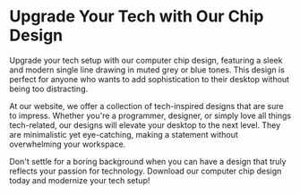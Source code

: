 <!--font:Montserrat-->

# Upgrade Your Tech with Our Chip Design

Upgrade your tech setup with our computer chip design, featuring a sleek and modern single line drawing in muted grey or blue tones. This design is perfect for anyone who wants to add sophistication to their desktop without being too distracting.

At our website, we offer a collection of tech-inspired designs that are sure to impress. Whether you're a programmer, designer, or simply love all things tech-related, our designs will elevate your desktop to the next level. They are minimalistic yet eye-catching, making a statement without overwhelming your workspace.

Don't settle for a boring background when you can have a design that truly reflects your passion for technology. Download our computer chip design today and modernize your tech setup!

<!--

Write me markdown content of website with wallpaper:

"A wallpaper with a single line drawing of a computer chip, in a muted color palette such as grey or blue."

The header of the page should not be copy of the text but rather a real content of the website which is using this wallpaper.


---


# Tech-inspired Wallpaper

Welcome to our tech-inspired wallpaper collection! Our latest addition is a sleek and modern wallpaper featuring a single line drawing of a computer chip. The muted color palette of grey or blue makes it a perfect choice for any tech enthusiast looking to add some subtle yet stylish flair to their desktop background.

Whether you're a programmer, designer, or simply love all things tech-related, this wallpaper is sure to impress. It's both minimalistic and eye-catching, making it a great choice for anyone who wants to showcase their love for technology in a sophisticated way.

So why wait? Download our computer chip wallpaper today and give your desktop a much-needed upgrade!


---


Heading should not include word "wallpaper". The website should not be about the wallpaper itself, wallpaper is just a related background, rewrite whole content.


---


# Elevate Your Tech Game with Our Latest Design

Introducing our latest design, a sleek and modern background featuring a single line drawing of a computer chip in a muted color palette of grey or blue. This design is perfect for anyone looking to add a touch of sophistication to their tech setup.

Whether you're a programmer, designer, or simply love all things tech-related, this design will elevate your desktop to the next level. Its minimalistic yet eye-catching style will make a statement without being too distracting.

At our website, we offer a collection of tech-inspired designs that are sure to impress. Our designs are perfect for anyone who wants to showcase their love for technology in a sophisticated way. So why settle for a boring background when you can have a design that truly reflects your passion?

Download our computer chip design today and take your tech game to the next level!


---


Heading is too long, rewrite whole content.


---


# Elevate Your Tech Setup with a Modern Design

Upgrade your tech setup with our latest design featuring a single line drawing of a computer chip in a muted color palette of grey or blue. This modern and sleek background is perfect for anyone who wants to add a touch of sophistication to their desktop.

Our website offers a collection of tech-inspired designs that are sure to impress. Whether you're a programmer, designer, or simply love all things tech-related, our designs will elevate your desktop to the next level. They are minimalistic yet eye-catching, making a statement without being too distracting.

Don't settle for a boring background when you can have a design that truly reflects your passion for technology. Download our computer chip design today and take your tech game to the next level!


---


Heading is too long, rewrite whole content.


---


# Modernize Your Tech Setup with Our Computer Chip Design

Upgrade your tech setup with our computer chip design, featuring a sleek and modern single line drawing in muted grey or blue tones. This design is perfect for anyone who wants to add sophistication to their desktop without being too distracting.

At our website, we offer a collection of tech-inspired designs that are sure to impress. Whether you're a programmer, designer, or simply love all things tech-related, our designs will elevate your desktop to the next level. They are minimalistic yet eye-catching, making a statement without overwhelming your workspace.

Don't settle for a boring background when you can have a design that truly reflects your passion for technology. Download our computer chip design today and modernize your tech setup!


---


Write me a Google font which is best fitting for the website.

Pick from the list:
- Raleway
- Poppins
- IBM Plex Sans
- Great Vibes
- Montserrat
- Futura
- Barlow Condensed
- Lobster
- Orbitron
- Alegreya
- Dancing Script
- Playfair Display
- Open Sans
- Lato
- Inter
- Roboto
- Exo 2


Write just the font name nothing else.


---


Montserrat

-->
